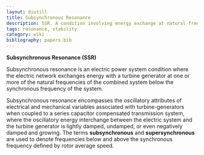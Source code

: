 ```yaml
---
layout: distill
title: Subsynchronous Resonance
description: SSR. A condition involving energy exchange at natural frequencies below the synchronous frequency.
tags: resonance, stability
category: wiki
bibliography: papers.bib
---
```


**Subsynchronous Resonance (SSR)** <d-cite key="ieee1980subsynchronous"></d-cite>

Subsynchronous resonance is an electric power system condition where the electric network exchanges energy with a turbine generator at one or more of the natural frequencies of the combined system below the synchronous frequency of the system.

Subsynchronous resonance encompasses the oscillatory attributes of electrical and mechanical variables associated with turbine-generators when coupled to a series capacitor compensated transmission system, where the oscillatory energy interchange between the electric system and the turbine generator is lightly damped, undamped, or even negatively damped and growing.
The terms **subsynchronous** and **supersynchronous** are used to denote frequencies below and above the synchronous frequency defined by rotor average speed.
